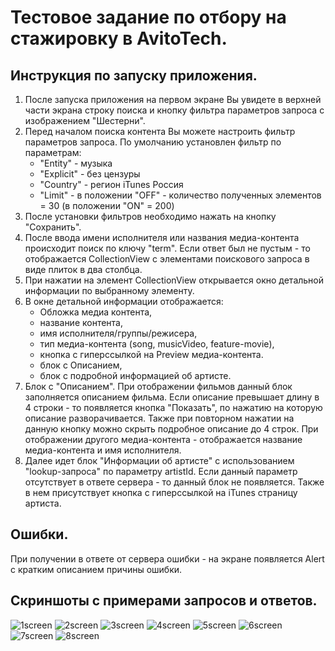 # Тестовое задание по отбору на стажировку в AvitoTech.

## Инструкция по запуску приложения.
1. После запуска приложения на первом экране Вы увидете в верхней части экрана строку поиска и кнопку фильтра параметров запроса с изображением "Шестерни".
2. Перед началом поиска контента Вы можете настроить фильтр параметров запроса. По умолчанию установлен фильтр по параметрам:
   - "Entity" - музыка
   - "Explicit" - без цензуры
   - "Country" - регион iTunes Россия
   - "Limit" - в положении "OFF" - количество полученных элементов = 30 (в положении "ON" = 200)
3. После установки фильтров необходимо нажать на кнопку "Сохранить".
4. После ввода имени исполнителя или названия медиа-контента происходит поиск по ключу "term". Если ответ был не пустым - то отображается CollectionView с элементами поискового запроса в виде плиток в два столбца.
5. При нажатии на элемент CollectionView открывается окно детальной информации по выбранному элементу.
6. В окне детальной информации отображается:
   - Обложка медиа контента,
   - название контента,
   - имя исполнителя/группы/режисера,
   - тип медиа-контента (song, musicVideo, feature-movie),
   - кнопка с гиперссылкой на Preview медиа-контента.
   - блок с Описанием,
   - блок с подробной информацией об артисте.
7. Блок с "Описанием". При отображении фильмов данный блок заполняется описанием фильма. Если описание превышает длину в 4 строки - то появляется кнопка "Показать", по нажатию на которую описание разворачивается. Также при повторном нажатии на данную кнопку можно скрыть подробное описание до 4 строк. При отображении другого медиа-контента - отображается название медиа-контента и имя исполнителя.
8. Далее идет блок "Информации об артисте" с использованием "lookup-запроса" по параметру artistId. Если данный параметр отсутствует в ответе сервера - то данный блок не появляется. Также в нем присутствует кнопка с гиперссылкой на iTunes страницу артиста.
## Ошибки.
При получении в ответе от сервера ошибки - на экране появляется Alert с кратким описанием причины ошибки.
## Скриншоты с примерами запросов и ответов.
![1screen](https://github.com/YoshaKun/AvitoTestApp/assets/106468771/d843db7a-480c-48d3-b10e-b93d5692c1a5)
![2screen](https://github.com/YoshaKun/AvitoTestApp/assets/106468771/418e960a-03d3-41aa-b1a7-6c04cc95749b)
![3screen](https://github.com/YoshaKun/AvitoTestApp/assets/106468771/764414a0-bd85-4330-beee-fb603d86c71f)
![4screen](https://github.com/YoshaKun/AvitoTestApp/assets/106468771/8eaecc29-1a08-4749-b634-72b31029fdcd)
![5screen](https://github.com/YoshaKun/AvitoTestApp/assets/106468771/7f13882b-fff7-4216-a540-242c39c35294)
![6screen](https://github.com/YoshaKun/AvitoTestApp/assets/106468771/defb850e-d5b0-4fa7-a909-66723b314377)
![7screen](https://github.com/YoshaKun/AvitoTestApp/assets/106468771/5cac726e-d37c-4225-8fa8-2eb9edf378cd)
![8screen](https://github.com/YoshaKun/AvitoTestApp/assets/106468771/55b6d62f-4d3c-40a5-b184-45a462b05d9c)
